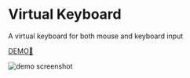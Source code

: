 # Virtual Keyboard

A virtual keyboard for both mouse and keyboard input

[DEMO🚀](https://xokryzx.github.io/virtual-keyboard/)

![demo screenshot](https://github.com/xokryzx/virtual-keyboard/assets/141014508/625d7a51-6d54-4277-9f54-07c9c38393ff)
